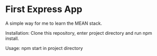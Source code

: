 # First Express App

A simple way for me to learn the MEAN stack.

Installation: Clone this repository, enter project directory and run npm install. 

Usage: npm start in project directory



